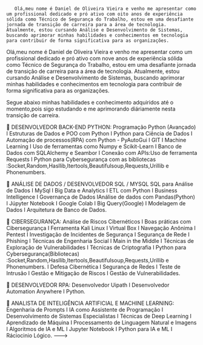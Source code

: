        Olá,meu nome é Daniel de Oliveira Vieira e venho me apresentar como um profissional dedicado e pró ativo com oito anos de experiência sólida como Técnico de Segurança do Trabalho, estou em uma desafiante jornada de transição de carreira para a área de tecnologia. Atualmente, estou cursando Análise e Desenvolvimento de Sistemas, buscando aprimorar minhas habilidades e conhecimentos em tecnologia para contribuir de forma significativa para as organizações.

Olá,meu nome é Daniel de Oliveira Vieira e venho me apresentar como um profissional dedicado e pró ativo com nove anos de experiência sólida como Técnico de Segurança do Trabalho, estou em uma desafiante jornada de transição de carreira para a área de tecnologia. Atualmente, estou cursando Análise e Desenvolvimento de Sistemas, buscando aprimorar minhas habilidades e conhecimentos em tecnologia para contribuir de forma significativa para as organizações.

Segue abaixo minhas habilidades e conhecimento adquiridos até o momento,pois sigo estudando e me aprimorando diáriamente nesta transição de carreira.

	DESENVOLVEDOR BACK-END PYTHON:
Programação Python (Avançado) I Estruturas de Dados e POO com Python I Python para Ciência de Dados I Automação de processos(RPA) com Python - PyAutoGui I GIT I Machine Learning I Uso de ferramentas como Numpy e Scikit-Learn I Banco de Dados com SQLAlchemy e Seambor I Conexão com APIs:Uso de ferramenta Requests I  Python para Cybersegurança com as bibliotecas :Socket,Random,Hasllib,Itertools,Beautifulsoup,Requests,Urillib e Phonenumbers.


	ANÁLISE DE DADOS / DESENVOLVEDOR SQL / MYSQL
SQL para Análise de Dados I MySql I Big Data e Analytics I ETL com Python I Business Intelligence I Governança de Dados IAnálise de dados com Pandas(Python) I Júpyter Notebook I Google Colab I Big Query(Google) I Modelagem de Dados I Arquitetura de Banco de Dados.

	CIBERSEGURANÇA:
Análise de Riscos Cibernéticos I Boas práticas com Cibersegurança I Ferramenta Kali Linux I Virtual Box I Navegação Anônima I Pentest I Investigação de Incidentes de Segurança I Segurança de Rede I Phishing I Técnicas de Engenharia Social I Main in the Middle I Técnicas de Exploração de Vulnerabilidades I Técnicas de Criptografia I Python para Cybersegurança(Bibliotecas) :Socket,Random,Hasllib,Itertools,Beautifulsoup,Requests,Urillib e Phonenumbers. I Defesa Cibernética I Segurança de Redes I Teste de Intrusão I Gestão e Mitigação de Riscos I Gestão de Vulnerabilidades.

	DESENVOLVEDOR RPA:
Desenvolvedor Uipath I Desenvolvedor Automation Anywhere I Python.

	ANALISTA DE INTELIGÊNCIA ARTIFICIAL E MACHINE LEARNING:
Engenharia de Prompts I IA como Assistente de Programação I Desenvolvimento de Sistemas Especialistas I Técnicas de Deep Learning I Aprendizado de Máquina I Processamento de Linguagem Natural e Imagens I Algoritmos de IA e ML I Jupyter Notebook I Python para IA e ML I Ráciocinio Lógico.
--->
